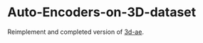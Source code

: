 # Auto-Encoders-on-3D-dataset
Reimplement and completed version of [3d-ae](https://github.com/ElectronicElephant/3d-ae).
